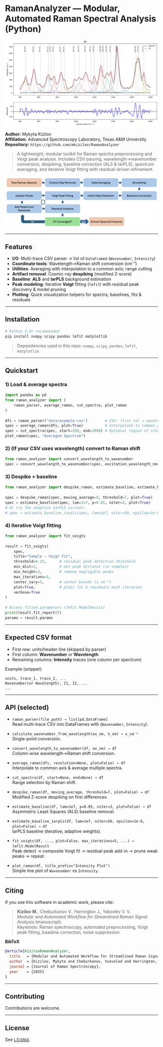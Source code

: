# RamanAnalyzer — Modular, Automated Raman Spectral Analysis (Python)

![Fitting Results](./fit.png)

**Author:** Mykyta Kizilov  
**Affiliation:** Advanced Spectroscopy Laboratory, Texas A&M University  
**Repository:** `https://github.com/mkizilov/RamanAnalyzer`  

> A lightweight, modular toolkit for Raman spectra preprocessing and Voigt peak analysis. Includes CSV parsing, wavelength→wavenumber conversion, despiking, baseline correction (ALS & IarPLS), spectrum averaging, and iterative Voigt fitting with residual-driven refinement.

![Workflow](./figures/Raman_workflow.png)

---

## Features

- **I/O**: Multi-trace CSV parser → list of `DataFrame`s (`Wavenumber`, `Intensity`)
- **Coordinate tools**: Wavelength→Raman shift conversion (cm⁻¹)
- **Utilities**: Averaging with interpolation to a common axis; range cutting
- **Artifact removal**: Cosmic-ray **despiking** (modified Z-score)
- **Baseline**: **ALS** and **IarPLS** background estimation
- **Peak modeling**: Iterative **Voigt** fitting (`lmfit`) with residual peak discovery & model pruning
- **Plotting**: Quick visualization helpers for spectra, baselines, fits & residuals

---

## Installation

```bash
# Python 3.9+ recommended
pip install numpy scipy pandas lmfit matplotlib
```

> Dependencies used in this repo: `numpy`, `scipy`, `pandas`, `lmfit`, `matplotlib`.

---

## Quickstart

### 1) Load & average spectra
```python
import pandas as pd
from raman_analyzer import (
    raman_parser, average_raman, cut_spectra, plot_raman
)

dfs = raman_parser("data/example.csv")        # CSV: first col = wavelength or wavenumber, subsequent cols = intensities
spec = average_raman(dfs, plot=True)          # Interpolate to common grid and average
spec = cut_spectra(spec, start=200, end=2000) # Optional region of interest
plot_raman(spec, "Averaged Spectrum")
```

### 2) (If your CSV uses wavelength) convert to Raman shift
```python
from raman_analyzer import convert_wavelength_to_wavenumber
spec = convert_wavelength_to_wavenumber(spec, excitation_wavelength_nm=532.0)
```

### 3) Despike + baseline
```python
from raman_analyzer import despike_raman, estimate_baseline, estimate_baseline_iarpls

spec = despike_raman(spec, moving_average=8, threshold=7, plot=True)     # cosmic ray suppression
spec = estimate_baseline(spec, lam=1e7, p=0.05, niter=3, plot=True)      # ALS baseline (fast & robust)
# Or try the adaptive IarPLS variant:
# spec = estimate_baseline_iarpls(spec, lam=1e7, niter=50, epsilon=1e-6, plot=True)
```

### 4) Iterative Voigt fitting
```python
from raman_analyzer import fit_voigts

result = fit_voigts(
    spec,
    title="Sample — Voigt Fit",
    threshold=0.25,      # residual peak detection threshold
    min_dist=2,          # min peak distance (in samples)
    min_height=2,        # remove negligible peaks
    max_iterations=5,
    center_vary=5,       # center bounds (± cm⁻¹)
    plot=True,           # plots fit & residuals each iteration
    verbose=True
)

# Access fitted parameters (lmfit ModelResult)
print(result.fit_report())
params = result.params
```

---

## Expected CSV format

- First row: units/header line (skipped by parser)
- First column: **Wavenumber** *or* **Wavelength**
- Remaining columns: **Intensity** traces (one column per spectrum)

Example (snippet):
```text
units, trace_1, trace_2, ...
Wavenumber(or Wavelength), I1, I2, ...
...
```

---

## API (selected)

- `raman_parser(file_path) → list[pd.DataFrame]`  
  Read multi-trace CSV into DataFrames with (`Wavenumber`, `Intensity`).

- `calculate_wavenumber_from_wavelength(ex_nm, λ_nm) → ν_cm⁻¹`  
  Single-point conversion.

- `convert_wavelength_to_wavenumber(df, ex_nm) → df`  
  Column-wise wavelength→Raman shift conversion.

- `average_raman(dfs, resolution=None, plot=False) → df`  
  Interpolate to common axis & average multiple spectra.

- `cut_spectra(df, start=None, end=None) → df`  
  Range selection by Raman shift.

- `despike_raman(df, moving_average, threshold=7, plot=False) → df`  
  Modified Z-score despiking on first differences.

- `estimate_baseline(df, lam=1e7, p=0.05, niter=3, plot=False) → df`  
  Asymmetric Least Squares (ALS) baseline removal.

- `estimate_baseline_iarpls(df, lam=1e7, niter=50, epsilon=1e-6, plot=False) → df`  
  IarPLS baseline (iterative, adaptive weights).

- `fit_voigts(df, ..., plot=False, max_iterations=5, ...) → lmfit.ModelResult`  
  Peak detect → composite Voigt fit → residual peak add-in → prune weak peaks → repeat.

- `plot_raman(df, title_prefix="Intensity Plot")`  
  Simple line plot of `Wavenumber` vs `Intensity`.

---

## Citing

If you use this software in academic work, please cite:

> **Kizilov M.**, Cheburkanov V., Harrington J., Yakovlev V. V.  
> *Modular and Automated Workflow for Streamlined Raman Signal Analysis* (manuscript).  
> Keywords: Raman spectroscopy, automated preprocessing, Voigt peak fitting, baseline correction, noise suppression.

**BibTeX**
```bibtex
@article{KizilovRamanAnalyzer,
  title   = {Modular and Automated Workflow for Streamlined Raman Signal Analysis},
  author  = {Kizilov, Mykyta and Cheburkanov, Vsevolod and Harrington, Joseph and Yakovlev, Vladislav V.},
  journal = {Journal of Raman Spectroscopy},
  year    = {2025}
}
```

---

## Contributing
Contributions are welcome.

---

## License

See [`LICENSE`](./LICENSE).
